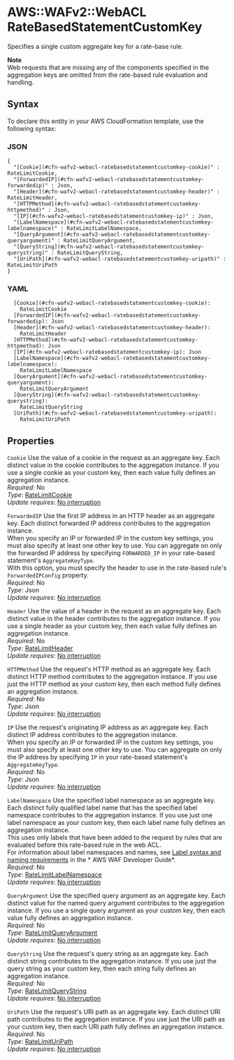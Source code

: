 # AWS::WAFv2::WebACL RateBasedStatementCustomKey<a name="aws-properties-wafv2-webacl-ratebasedstatementcustomkey"></a>

Specifies a single custom aggregate key for a rate\-base rule\. 

**Note**  
Web requests that are missing any of the components specified in the aggregation keys are omitted from the rate\-based rule evaluation and handling\. 

## Syntax<a name="aws-properties-wafv2-webacl-ratebasedstatementcustomkey-syntax"></a>

To declare this entity in your AWS CloudFormation template, use the following syntax:

### JSON<a name="aws-properties-wafv2-webacl-ratebasedstatementcustomkey-syntax.json"></a>

```
{
  "[Cookie](#cfn-wafv2-webacl-ratebasedstatementcustomkey-cookie)" : RateLimitCookie,
  "[ForwardedIP](#cfn-wafv2-webacl-ratebasedstatementcustomkey-forwardedip)" : Json,
  "[Header](#cfn-wafv2-webacl-ratebasedstatementcustomkey-header)" : RateLimitHeader,
  "[HTTPMethod](#cfn-wafv2-webacl-ratebasedstatementcustomkey-httpmethod)" : Json,
  "[IP](#cfn-wafv2-webacl-ratebasedstatementcustomkey-ip)" : Json,
  "[LabelNamespace](#cfn-wafv2-webacl-ratebasedstatementcustomkey-labelnamespace)" : RateLimitLabelNamespace,
  "[QueryArgument](#cfn-wafv2-webacl-ratebasedstatementcustomkey-queryargument)" : RateLimitQueryArgument,
  "[QueryString](#cfn-wafv2-webacl-ratebasedstatementcustomkey-querystring)" : RateLimitQueryString,
  "[UriPath](#cfn-wafv2-webacl-ratebasedstatementcustomkey-uripath)" : RateLimitUriPath
}
```

### YAML<a name="aws-properties-wafv2-webacl-ratebasedstatementcustomkey-syntax.yaml"></a>

```
  [Cookie](#cfn-wafv2-webacl-ratebasedstatementcustomkey-cookie): 
    RateLimitCookie
  [ForwardedIP](#cfn-wafv2-webacl-ratebasedstatementcustomkey-forwardedip): Json
  [Header](#cfn-wafv2-webacl-ratebasedstatementcustomkey-header): 
    RateLimitHeader
  [HTTPMethod](#cfn-wafv2-webacl-ratebasedstatementcustomkey-httpmethod): Json
  [IP](#cfn-wafv2-webacl-ratebasedstatementcustomkey-ip): Json
  [LabelNamespace](#cfn-wafv2-webacl-ratebasedstatementcustomkey-labelnamespace): 
    RateLimitLabelNamespace
  [QueryArgument](#cfn-wafv2-webacl-ratebasedstatementcustomkey-queryargument): 
    RateLimitQueryArgument
  [QueryString](#cfn-wafv2-webacl-ratebasedstatementcustomkey-querystring): 
    RateLimitQueryString
  [UriPath](#cfn-wafv2-webacl-ratebasedstatementcustomkey-uripath): 
    RateLimitUriPath
```

## Properties<a name="aws-properties-wafv2-webacl-ratebasedstatementcustomkey-properties"></a>

`Cookie`  <a name="cfn-wafv2-webacl-ratebasedstatementcustomkey-cookie"></a>
Use the value of a cookie in the request as an aggregate key\. Each distinct value in the cookie contributes to the aggregation instance\. If you use a single cookie as your custom key, then each value fully defines an aggregation instance\.   
*Required*: No  
*Type*: [RateLimitCookie](aws-properties-wafv2-webacl-ratelimitcookie.md)  
*Update requires*: [No interruption](https://docs.aws.amazon.com/AWSCloudFormation/latest/UserGuide/using-cfn-updating-stacks-update-behaviors.html#update-no-interrupt)

`ForwardedIP`  <a name="cfn-wafv2-webacl-ratebasedstatementcustomkey-forwardedip"></a>
Use the first IP address in an HTTP header as an aggregate key\. Each distinct forwarded IP address contributes to the aggregation instance\.  
When you specify an IP or forwarded IP in the custom key settings, you must also specify at least one other key to use\. You can aggregate on only the forwarded IP address by specifying `FORWARDED_IP` in your rate\-based statement's `AggregateKeyType`\.   
With this option, you must specify the header to use in the rate\-based rule's `ForwardedIPConfig` property\.   
*Required*: No  
*Type*: Json  
*Update requires*: [No interruption](https://docs.aws.amazon.com/AWSCloudFormation/latest/UserGuide/using-cfn-updating-stacks-update-behaviors.html#update-no-interrupt)

`Header`  <a name="cfn-wafv2-webacl-ratebasedstatementcustomkey-header"></a>
Use the value of a header in the request as an aggregate key\. Each distinct value in the header contributes to the aggregation instance\. If you use a single header as your custom key, then each value fully defines an aggregation instance\.   
*Required*: No  
*Type*: [RateLimitHeader](aws-properties-wafv2-webacl-ratelimitheader.md)  
*Update requires*: [No interruption](https://docs.aws.amazon.com/AWSCloudFormation/latest/UserGuide/using-cfn-updating-stacks-update-behaviors.html#update-no-interrupt)

`HTTPMethod`  <a name="cfn-wafv2-webacl-ratebasedstatementcustomkey-httpmethod"></a>
Use the request's HTTP method as an aggregate key\. Each distinct HTTP method contributes to the aggregation instance\. If you use just the HTTP method as your custom key, then each method fully defines an aggregation instance\.   
*Required*: No  
*Type*: Json  
*Update requires*: [No interruption](https://docs.aws.amazon.com/AWSCloudFormation/latest/UserGuide/using-cfn-updating-stacks-update-behaviors.html#update-no-interrupt)

`IP`  <a name="cfn-wafv2-webacl-ratebasedstatementcustomkey-ip"></a>
Use the request's originating IP address as an aggregate key\. Each distinct IP address contributes to the aggregation instance\.  
When you specify an IP or forwarded IP in the custom key settings, you must also specify at least one other key to use\. You can aggregate on only the IP address by specifying `IP` in your rate\-based statement's `AggregateKeyType`\.   
*Required*: No  
*Type*: Json  
*Update requires*: [No interruption](https://docs.aws.amazon.com/AWSCloudFormation/latest/UserGuide/using-cfn-updating-stacks-update-behaviors.html#update-no-interrupt)

`LabelNamespace`  <a name="cfn-wafv2-webacl-ratebasedstatementcustomkey-labelnamespace"></a>
Use the specified label namespace as an aggregate key\. Each distinct fully qualified label name that has the specified label namespace contributes to the aggregation instance\. If you use just one label namespace as your custom key, then each label name fully defines an aggregation instance\.   
This uses only labels that have been added to the request by rules that are evaluated before this rate\-based rule in the web ACL\.   
For information about label namespaces and names, see [Label syntax and naming requirements](https://docs.aws.amazon.com/waf/latest/developerguide/waf-rule-label-requirements.html) in the * AWS WAF Developer Guide*\.  
*Required*: No  
*Type*: [RateLimitLabelNamespace](aws-properties-wafv2-webacl-ratelimitlabelnamespace.md)  
*Update requires*: [No interruption](https://docs.aws.amazon.com/AWSCloudFormation/latest/UserGuide/using-cfn-updating-stacks-update-behaviors.html#update-no-interrupt)

`QueryArgument`  <a name="cfn-wafv2-webacl-ratebasedstatementcustomkey-queryargument"></a>
Use the specified query argument as an aggregate key\. Each distinct value for the named query argument contributes to the aggregation instance\. If you use a single query argument as your custom key, then each value fully defines an aggregation instance\.   
*Required*: No  
*Type*: [RateLimitQueryArgument](aws-properties-wafv2-webacl-ratelimitqueryargument.md)  
*Update requires*: [No interruption](https://docs.aws.amazon.com/AWSCloudFormation/latest/UserGuide/using-cfn-updating-stacks-update-behaviors.html#update-no-interrupt)

`QueryString`  <a name="cfn-wafv2-webacl-ratebasedstatementcustomkey-querystring"></a>
Use the request's query string as an aggregate key\. Each distinct string contributes to the aggregation instance\. If you use just the query string as your custom key, then each string fully defines an aggregation instance\.   
*Required*: No  
*Type*: [RateLimitQueryString](aws-properties-wafv2-webacl-ratelimitquerystring.md)  
*Update requires*: [No interruption](https://docs.aws.amazon.com/AWSCloudFormation/latest/UserGuide/using-cfn-updating-stacks-update-behaviors.html#update-no-interrupt)

`UriPath`  <a name="cfn-wafv2-webacl-ratebasedstatementcustomkey-uripath"></a>
Use the request's URI path as an aggregate key\. Each distinct URI path contributes to the aggregation instance\. If you use just the URI path as your custom key, then each URI path fully defines an aggregation instance\.   
*Required*: No  
*Type*: [RateLimitUriPath](aws-properties-wafv2-webacl-ratelimituripath.md)  
*Update requires*: [No interruption](https://docs.aws.amazon.com/AWSCloudFormation/latest/UserGuide/using-cfn-updating-stacks-update-behaviors.html#update-no-interrupt)